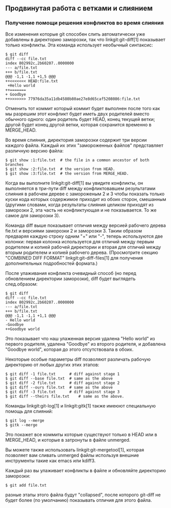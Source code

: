 ## Продвинутая работа с ветками и слиянием ##

### Получение помощи решения конфликтов во время слияния ###

Все изменения которые git способен слить автоматически уже добавлены в директорию заморозки, так что linkgit:git-diff[1] показывает только конфликты. Эта команда использует необычный синтаксис:

    $ git diff
    diff --cc file.txt
    index 802992c,2b60207..0000000
    --- a/file.txt
    +++ b/file.txt
    @@@ -1,1 -1,1 +1,5 @@@
    ++<<<<<<< HEAD:file.txt
     +Hello world
    ++=======
    + Goodbye
    ++>>>>>>> 77976da35a11db4580b80ae27e8d65caf5208086:file.txt

Отменить тот коммит который коммит будет выполнен после того как мы разрешим этот конфликт будет иметь двух родителей вместо обычного одного: один родитель будет HEAD, конец текущей ветки; другой будет конец другой ветки, которая сохранится временно в MERGE_HEAD.

Во время слияния, директория заморозки содержит три версии каждого файла. Каждый их этих "замороженных файлов" представляет различную версию файла:

	$ git show :1:file.txt	# the file in a common ancestor of both branches
	$ git show :2:file.txt	# the version from HEAD.
	$ git show :3:file.txt	# the version from MERGE_HEAD.

Когда вы выполните linkgit:git-diff[1] вы увидите конфликты, он выполняется в три-пути diff между конфликтовавшем результатами слияния в рабочем дереве с замороженым 2 и 3 чтобы показать только куски кода которых содержимое приходит из обоих сторон, смешанным (другими словами, когда результаты слияния целиком приходят из заморозки 2, эта часть не конфликтующая и не показывается. То же самое для заморозки 3).

Команда diff выше показывает отличия между версией рабочего дерева fie.txt и версиями заморозки 2 и заморозки 3. Таким образом предваряя каждую строку одним "+" или "-", теперь используются две колонки: первая колонка используется для отличий между первым родителем и копией рабочей директории и вторая для отличий между вторым родителем и копией рабочего дерева. (Просмотрите секцию "COMBINED DIFF FORMAT" linkgit:git-diff-files[1] для получения дополнительных подробностей формата.)

После улаживания конфликта очевидный способ (но перед обновлением директории заморозки), diff будет выглядеть след.образом:

    $ git diff
    diff --cc file.txt
    index 802992c,2b60207..0000000
    --- a/file.txt
    +++ b/file.txt
    @@@ -1,1 -1,1 +1,1 @@@
    - Hello world
    -Goodbye
    ++Goodbye world

Это показывает что наш улаженная версия удалена "Hello world" из первого родителя, удалена "Goodbye" из второго родителя, и добавлена "Goodbye world", которая до этого отсутствовала в обоих.

Некоторые особые параметры diff позволяют различать рабочую директорию от любых других этих этапов:

    $ git diff -1 file.txt		# diff against stage 1
    $ git diff --base file.txt	# same as the above
    $ git diff -2 file.txt		# diff against stage 2
    $ git diff --ours file.txt	# same as the above
    $ git diff -3 file.txt		# diff against stage 3
    $ git diff --theirs file.txt	# same as the above.

Команды linkgit:git-log[1] и linkgit:gitk[1] также имеюют специальную помощь для слияний:

    $ git log --merge
    $ gitk --merge

Это покажет все коммиты которые существуют только в HEAD или в MERGE_HEAD, и которые в затронуты в файле unmerged.

Вы можете также использовать linkgit:git-mergetool[1], которая позволяет вам сливать unmerged файлы используя внешние инструменты такие как emacs или kdiff3.

Каждый раз вы улаживает конфликты в файле и обновляйте директорию заморозки:

    $ git add file.txt

разные этапы этого файла будут "collapsed", после которого git-diff не будет более (по умолчанию) показывать отличия для этого файла.